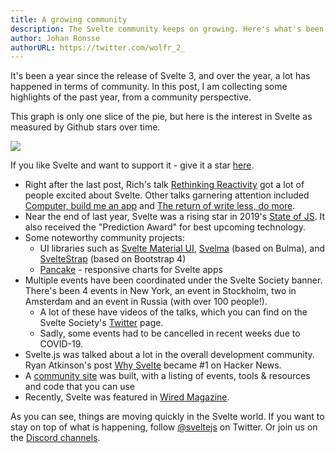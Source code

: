 ```yaml
---
title: A growing community
description: The Svelte community keeps on growing. Here's what's been happening over the past year.
author: Johan Ronsse
authorURL: https://twitter.com/wolfr_2_
---
```


It's been a year since the release of Svelte 3, and over the year, a lot has happened in terms of community. In this post, I am collecting some highlights of the past year, from a community perspective.

This graph is only one slice of the pie, but here is the interest in Svelte as measured by Github stars over time.

<img src="/blog/graph.png" style="max-width: 100%;">

If you like Svelte and want to support it - give it a star [here](https://github.com/sveltejs/svelte).

* Right after the last post, Rich's talk [Rethinking Reactivity](https://www.youtube.com/watch?v=AdNJ3fydeao) got a lot of people excited about Svelte. Other talks garnering attention included [Computer, build me an app](https://www.youtube.com/watch?v=qqt6YxAZoOc) and [The return of write less, do more](https://www.youtube.com/watch?v=BzX4aTRPzno).
* Near the end of last year, Svelte was a rising star in 2019's [State of JS](https://2019.stateofjs.com/front-end-frameworks/). It also received the "Prediction Award" for best upcoming technology.
* Some noteworthy community projects:
    * UI libraries such as [Svelte Material UI](https://github.com/hperrin/svelte-material-ui), [Svelma](https://github.com/c0bra/svelma) (based on Bulma), and [SvelteStrap](https://github.com/bestguy/sveltestrap) (based on Bootstrap 4)
    * [Pancake](https://pancake-charts.surge.sh/) - responsive charts for Svelte apps
* Multiple events have been coordinated under the Svelte Society banner. There's been 4 events in New York, an event in Stockholm, two in Amsterdam and an event in Russia (with over 100 people!).
  * A lot of these have videos of the talks, which you can find on the Svelte Society's [Twitter](https://twitter.com/sveltesociety) page.
  * Sadly, some events had to be cancelled in recent weeks due to COVID-19.
* Svelte.js was talked about a lot in the overall development community. Ryan Atkinson's post [Why Svelte](https://github.com/feltcoop/why-svelte) became #1 on Hacker News.
* A [community site](https://svelte-community.netlify.com/) was built, with a listing of events, tools & resources and code that you can use
* Recently, Svelte was featured in [Wired Magazine](https://www.wired.com/story/javascript-framework-puts-web-pages-diet/).

As you can see, things are moving quickly in the Svelte world. If you want to stay on top of what is happening, follow [@sveltejs](https://twitter.com/sveltejs) on Twitter. Or join us on the [Discord channels](https://svelte.dev/chat).

